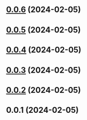 ## [0.0.6](https://github.com/enncy/items-adder-preview/compare/0.0.5...0.0.6) (2024-02-05)



## [0.0.5](https://github.com/enncy/items-adder-preview/compare/0.0.4...0.0.5) (2024-02-05)



## [0.0.4](https://github.com/enncy/items-adder-preview/compare/0.0.3...0.0.4) (2024-02-05)



## [0.0.3](https://github.com/enncy/items-adder-preview/compare/0.0.2...0.0.3) (2024-02-05)



## [0.0.2](https://github.com/enncy/items-adder-preview/compare/0.0.1...0.0.2) (2024-02-05)



## 0.0.1 (2024-02-05)



